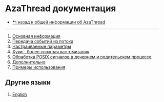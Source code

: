 AzaThread документация
======================

* [↰ назад к общей информации об AzaThread](../../../../#azathread)


---

1. [Основная информация](1.Main.md)
2. [Передача событий из потока](2.Events.md)
3. [Настраиваемые параметры](3.Options.md)
4. [Хуки - более сложная кастомизация](4.Hooks.md)
5. [Обработка POSIX сигналов в дочернем и родительском процессе](5.Signals.md)
6. [Дополнительно](6.Other.md)
7. [Примеры использования](Examples.md)


Другие языки
------------

1. [English](../en/0.Index.md)
